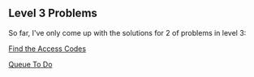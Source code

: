 ## Level 3 Problems

So far, I've only come up with the solutions for 2 of problems in level 3:

[Find the Access Codes](https://github.com/n3a9/google-foobar/blob/master/Level%203/find_the_access_codes/problem.md)

[Queue To Do](https://github.com/n3a9/google-foobar/blob/master/Level%203/queue_to_do/problem.md)
